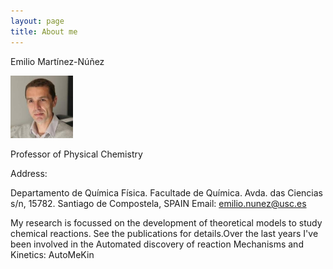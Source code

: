 ```yaml
---
layout: page
title: About me
---
```


Emilio Martínez-Núñez
<p align="left">
   <img src="foto.jpg" alt="alt text" width="100" height="100">
</p>
Professor of Physical Chemistry

Address: 

Departamento de Química Física. Facultade de Química.
Avda. das Ciencias s/n, 15782. Santiago de Compostela, SPAIN
Email: emilio.nunez@usc.es  

My research is focussed on the development of theoretical models to study chemical reactions. See the publications for details.Over the last years I've been involved in the Automated discovery of reaction Mechanisms and Kinetics: AutoMeKin

